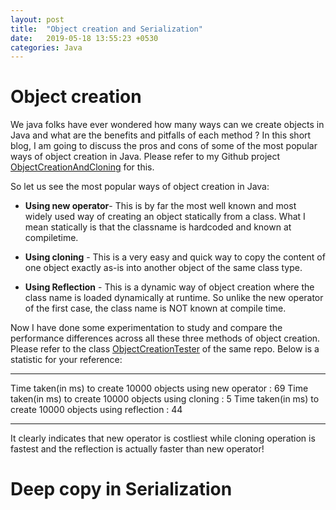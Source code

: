 ```yaml
---
layout: post
title:  "Object creation and Serialization"
date:   2019-05-18 13:55:23 +0530
categories: Java
---
```


# Object creation

We java folks have ever wondered how many ways can we create objects in Java and what are the benefits and pitfalls of each method ?
In this short blog, I am going to discuss the pros and cons of some of the most popular ways of object creation in Java. Please refer 
to my Github project [ObjectCreationAndCloning](https://github.com/msoumik78/ObjectCreationAndCloning) for this.

So let us see the most popular ways of object creation in Java:
* **Using new operator**- This is by far the most well known and most widely used way of creating an object statically from a class. What I mean statically is that the classname is hardcoded and known at compiletime.

* **Using cloning** - This is a very easy and quick way to copy the content of one object exactly as-is into another object of the same class type.

* **Using Reflection** - This is a dynamic way of object creation where the class name is loaded dynamically at runtime. So unlike the new operator of the first case, the class name is NOT known at compile time. 

Now I have done some experimentation to study and compare the performance differences across all these three methods of object creation. Please refer to the class [ObjectCreationTester](https://github.com/msoumik78/ObjectCreationAndCloning/blob/master/src/main/java/objectCreation/ObjectCreationTester.java) of the same repo. Below is a statistic for your reference:
***********************************************************************
Time taken(in ms) to create 10000 objects using new operator : 69
Time taken(in ms) to create 10000 objects using cloning : 5
Time taken(in ms) to create 10000 objects using reflection : 44
***********************************************************************

It clearly indicates that new operator is costliest while cloning operation is fastest and the reflection is actually faster than new operator!



# Deep copy in Serialization
